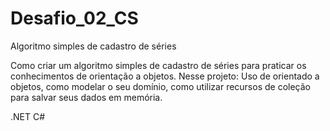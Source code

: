 # Desafio_02_CS
Algoritmo simples de cadastro de séries 

Como criar um algoritmo simples de cadastro de séries para praticar os conhecimentos de orientação a objetos. Nesse projeto: Uso de orientado a objetos, como modelar o seu domínio, como utilizar recursos de coleção para salvar seus dados em memória.

.NET C#
